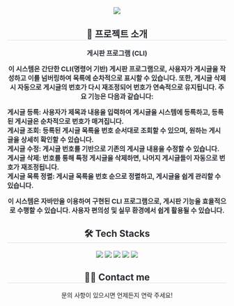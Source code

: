 <div align="center">
    <img src="https://capsule-render.vercel.app/api?type=wave&color=D1E7B8&height=180&text=Board%20Program&animation=&fontColor=3B3B3B&fontSize=70" />
</div>

<div align="center">
    <h2 style="border-bottom: 1px solid #d8dee4; color: #282d33;"> 🎯 프로젝트 소개 </h2>  
    <div style="font-weight: 700; font-size: 15px; text-align: center; color: #282d33;">
        <p>게시판 프로그램 (CLI)</p>
        <p>이 시스템은 간단한 CLI(명령어 기반) 게시판 프로그램으로, 사용자가 게시글을 작성하고 이를 넘버링하여 목록에 순차적으로 표시할 수 있습니다. 또한, 게시글 삭제 시 자동으로 게시글의 번호가 다시 재조정되어 번호가 연속적으로 유지됩니다. 주요 기능은 다음과 같습니다:</p>
        <div style="text-align: left;">
            <strong>게시글 등록:</strong> 사용자가 제목과 내용을 입력하여 게시글을 시스템에 등록하고, 등록된 게시글은 순차적으로 번호가 매겨집니다.<br>
            <strong>게시글 조회:</strong> 등록된 게시글 목록을 번호 순서대로 조회할 수 있으며, 원하는 게시글을 상세히 확인할 수 있습니다.<br>
            <strong>게시글 수정:</strong> 게시글 번호를 기반으로 기존의 게시글 내용을 수정할 수 있습니다.<br>
            <strong>게시글 삭제:</strong> 번호를 통해 특정 게시글을 삭제하면, 나머지 게시글들이 자동으로 번호가 재조정됩니다.<br>
            <strong>게시글 목록 정렬:</strong> 게시글 목록을 번호 순으로 정렬하고, 게시글을 쉽게 관리할 수 있습니다.
        </div>
        <p>이 시스템은 자바만을 이용하여 구현된 CLI 프로그램으로, 게시판 기능을 효율적으로 수행할 수 있습니다. 사용자 편의성 및 실무 환경에서 쉽게 활용될 수 있습니다.</p>
    </div> 
</div>

<div align="center">
    <h2 style="border-bottom: 1px solid #d8dee4; color: #282d33;"> 🛠️ Tech Stacks </h2>
    <div style="margin: 0 auto; text-align: center;">
        <img src="https://img.shields.io/badge/Java-007396?style=for-the-badge&logo=Java&logoColor=white">
        <img src="https://img.shields.io/badge/Git-F05032?style=for-the-badge&logo=Git&logoColor=white">
        <img src="https://img.shields.io/badge/Github-181717?style=for-the-badge&logo=Github&logoColor=white">
        <img src="https://img.shields.io/badge/Notion-000000?style=for-the-badge&logo=Notion&logoColor=white">
        <img src="https://img.shields.io/badge/Slack-4A154B?style=for-the-badge&logo=Slack&logoColor=white">
    </div>
</div>

<div align="center">
    <h2 style="border-bottom: 1px solid #d8dee4; color: #282d33;"> 🧑‍💻 Contact me </h2>
    <p>문의 사항이 있으시면 언제든지 연락 주세요!</p>
